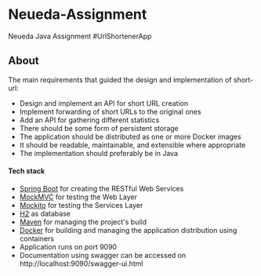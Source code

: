 # Neueda-Assignment
Neueda Java Assignment
#UrlShortenerApp

## About
The main requirements that guided the design and implementation of short-url:

- Design and implement an API for short URL creation
- Implement forwarding of short URLs to the original ones
- Add an API for gathering different statistics
- There should be some form of persistent storage
- The application should be distributed as one or more Docker images
- It should be readable, maintainable, and extensible where appropriate
- The implementation should preferably be in Java

#### Tech stack
- [Spring Boot](http://spring.io/projects/spring-boot) for creating the RESTful Web Services
- [MockMVC](https://spring.io/guides/gs/testing-web/) for testing the Web Layer
- [Mockito](https://site.mockito.org/) for testing the Services Layer
- [H2](https://www.h2database.com/html/main.html) as database
- [Maven](https://maven.apache.org/) for managing the project's build
- [Docker](https://www.docker.com/) for building and managing the application distribution using containers 
- Application runs on port 9090
- Documentation using swagger can be accessed on http://localhost:9090/swagger-ui.html



